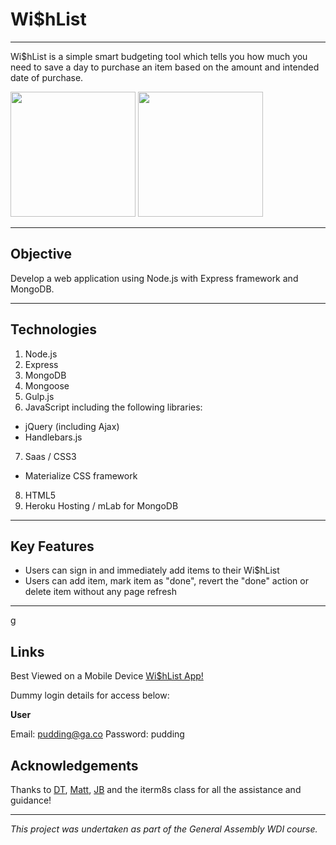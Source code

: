 # Wi$hList
***

Wi$hList is a simple smart budgeting tool which tells you how much you need to save a day to purchase an item based on the amount and intended date of purchase.

<img src="http://i.imgur.com/7do2ASW.png" width="200">
<img src="http://i.imgur.com/Bmh305E.png" width="200">

***

## Objective

Develop a web application using Node.js with Express framework and MongoDB.

***

## Technologies

1. Node.js
2. Express
3. MongoDB
4. Mongoose
5. Gulp.js
6. JavaScript including the following libraries:
  - jQuery (including Ajax)
  - Handlebars.js
7. Saas / CSS3
  - Materialize CSS framework
8. HTML5
9. Heroku Hosting / mLab for MongoDB

***

## Key Features

- Users can sign in and immediately add items to their Wi$hList
- Users can add item, mark item as "done", revert the "done" action or delete item without any page refresh

***
g
## Links

Best Viewed on a Mobile Device
[Wi$hList App!](http://smartwishlist.herokuapp.com/)

Dummy login details for access below:

**User**

Email: pudding@ga.co
Password: pudding

## Acknowledgements

Thanks to [DT](https://github.com/epoch), [Matt](https://github.com/mattswann), [JB](https://github.com/bairstow) and the iterm8s class for all the assistance and guidance!

***

*This project was undertaken as part of the General Assembly WDI course.*
